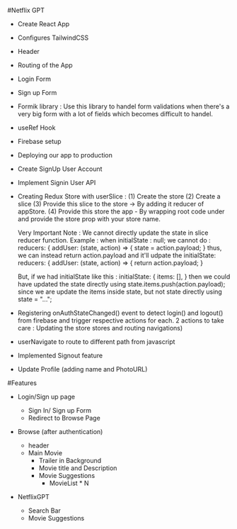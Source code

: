 #Netflix GPT

- Create React App
- Configures TailwindCSS
- Header
- Routing of the App
- Login Form
- Sign up Form
- Formik library : Use this library to handel form validations when there's a very big form with a lot of fields which becomes difficult to handel.
- useRef Hook
- Firebase setup
- Deploying our app to production
- Create SignUp User Account
- Implement Signin User API
- Creating Redux Store with userSlice :
  (1) Create the store
  (2) Create a slice
  (3) Provide this slice to the store -> By adding it reducer of appStore.
  (4) Provide this store the app - By wrapping root code under <Provider store={appStore}></Provider> and provide the store prop with your store name.

  Very Important Note : We cannot directly update the state in slice reducer function. Example :
  when initialState : null;
  we cannot do :
  reducers: {
  addUser: (state, action) => {
  state = action.payload;
  }
  thus, we can instead return action.payload and it'll udpate the initialState:
  reducers: {
  addUser: (state, action) => {
  return action.payload;
  }

  But,
  if we had initialState like this :
  initialState: {
  items: [],
  }
  then we could have updated the state directly using state.items.push(action.payload); since we are update the items inside state, but not state directly using state = "...";

- Registering onAuthStateChanged() event to detect login() and logout() from firebase and trigger respective actions for each. 2 actions to take care : Updating the store stores and routing navigations)
- userNavigate to route to different path from javascript
- Implemented Signout feature
- Update Profile (adding name and PhotoURL)

#Features

- Login/Sign up page

  - Sign In/ Sign up Form
  - Redirect to Browse Page

- Browse (after authentication)

  - header
  - Main Movie
    - Trailer in Background
    - Movie title and Description
    - Movie Suggestions
      - MovieList \* N

- NetflixGPT
  - Search Bar
  - Movie Suggestions

